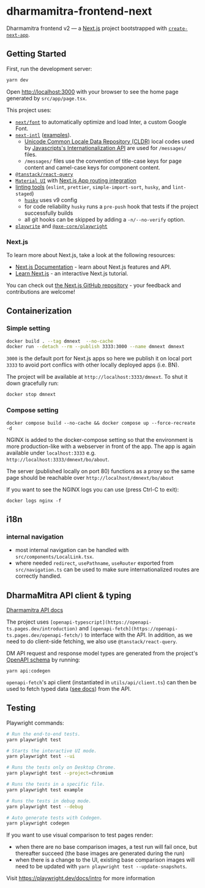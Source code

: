 # dharmamitra-frontend-next

Dharmamitra frontend v2 — a [Next.js](https://nextjs.org/) project bootstrapped with [`create-next-app`](https://github.com/vercel/next.js/tree/canary/packages/create-next-app).

## Getting Started

First, run the development server:

```bash
yarn dev
```

Open [http://localhost:3000](http://localhost:3000) with your browser to see the home page generated by `src/app/page.tsx`.

This project uses:

- [`next/font`](https://nextjs.org/docs/basic-features/font-optimization) to automatically optimize and load Inter, a custom Google Font.
- [`next-intl`](https://next-intl-docs.vercel.app/docs) ([examples](https://github.com/amannn/next-intl/tree/main/examples)).
  - [Unicode Common Locale Data Repository (CLDR)](https://cldr.unicode.org/index/charts) local codes used by [Javascripts's Internationalization API](https://tc39.es/ecma402/#sec-implementation-dependencies) are used for `/messages/` files.
  - `/messages/` files use the convention of title-case keys for page content and camel-case keys for component content.
- [`@tanstack/react-query`](https://tanstack.com/query/latest/docs/framework/react/overview)
- [`Material UI`](https://mui.com/material-ui/getting-started/) with [Next.js App routing integration](https://mui.com/material-ui/integrations/nextjs/)
- [linting tools](https://medium.com/yavar/setting-up-a-eslint-prettier-husky-and-lint-staged-integration-with-typescript-in-next-js-13-14-68044dfae920#ec5e) (`eslint`, `prettier`, `simple-import-sort`, `husky`, and `lint-staged`)
  - [`husky`](https://typicode.github.io/husky/) uses v9 config
  - for code reliability `husky` runs a `pre-push` hook that tests if the project successfully builds
  - all git hooks can be skipped by adding a `-n/--no-verify` option.
- [`playwrite`](https://playwright.dev/docs/intro) and [`@axe-core/playwright`](https://www.npmjs.com/package/@axe-core/playwright)

### Next.js

To learn more about Next.js, take a look at the following resources:

- [Next.js Documentation](https://nextjs.org/docs) - learn about Next.js features and API.
- [Learn Next.js](https://nextjs.org/learn) - an interactive Next.js tutorial.

You can check out [the Next.js GitHub repository](https://github.com/vercel/next.js/) - your feedback and contributions are welcome!

## Containerization

### Simple setting

```sh
docker build . --tag dmnext  --no-cache
docker run --detach --rm --publish 3333:3000 --name dmnext dmnext
```

`3000` is the default port for Next.js apps so here we publish it on local port `3333` to avoid port conflics with other locally deployed apps (i.e. BN).

The project will be available at `http://localhost:3333/dmnext`. To shut it down gracefully run:

```sh
docker stop dmnext
```

### Compose setting

```
docker compose build --no-cache && docker compose up --force-recreate -d
```

NGINX is added to the docker-compose setting so that the environment is more production-like with a webserver in front of the app.
The app is again available under `localhost:3333` e.g. `http://localhost:3333/dmnext/bo/about`.

The server (published locally on port 80) functions as a proxy so the same page should be reachable over `http://localhost/dmnext/bo/about`

If you want to see the NGINX logs you can use (press Ctrl-C to exit):

```
docker logs nginx -f
```

## i18n

### internal navigation

- most internal navigation can be handled with `src/components/LocalLink.tsx`.
- where needed `redirect`, `usePathname`, `useRouter` exported from `src/navigation.ts` can be used to make sure internationalized routes are correctly handled.

## DharmaMitra API client & typing

[Dharmamitra API docs](https://dharmamitra.org/api/docs#/)

The project uses `[openapi-typescript](https://openapi-ts.pages.dev/introduction)` and `[openapi-fetch](https://openapi-ts.pages.dev/openapi-fetch/)` to interface with the API. In addition, as we need to do client-side fetching, we also use `@tanstack/react-query`.

DM API request and response model types are generated from the project's [OpenAPI schema](https://dharmamitra.org/api/openapi.json) by running:

```
yarn api:codegen
```

`openapi-fetch`'s api client (instantiated in `utils/api/client.ts`) can then be used to fetch typed data ([see docs](https://openapi-ts.pages.dev/openapi-fetch/)) from the API.

## Testing

Playwright commands:

```sh
# Run the end-to-end tests.
yarn playwright test

# Starts the interactive UI mode.
yarn playwright test --ui

# Runs the tests only on Desktop Chrome.
yarn playwright test --project=chromium

# Runs the tests in a specific file.
yarn playwright test example

# Runs the tests in debug mode.
yarn playwright test --debug

# Auto generate tests with Codegen.
yarn playwright codegen
```

If you want to use visual comparison to test pages render:

- when there are no base comparison images, a test run will fail once, but thereafter succeed (the base images are generated during the run)
- when there is a change to the UI, existing base comparison images will need to be updated with `yarn playwright test --update-snapshots`.

Visit https://playwright.dev/docs/intro for more information

